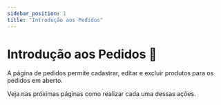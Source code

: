 ```yaml
---
sidebar_position: 1
title: "Introdução aos Pedidos"
---
```


# Introdução aos Pedidos :receipt:

A página de pedidos permite cadastrar, editar e excluir produtos para os pedidos em aberto.

Veja nas próximas páginas como realizar cada uma dessas ações.
